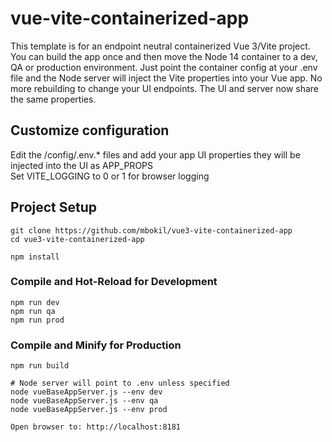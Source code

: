 # vue-vite-containerized-app

This template is for an endpoint neutral containerized Vue 3/Vite project. You can build the app once and then move the Node 14 container to a dev, QA or production environment. Just point the container config at your .env file and the Node server will inject the Vite properties into your Vue app. No more rebuilding to change your UI endpoints. The UI and server now share the same properties.


## Customize configuration
Edit the /config/.env.* files and add your app UI properties they will be injected into the UI as APP_PROPS  
Set VITE_LOGGING to 0 or 1 for browser logging


## Project Setup

```
git clone https://github.com/mbokil/vue3-vite-containerized-app
cd vue3-vite-containerized-app

npm install
```

### Compile and Hot-Reload for Development

```
npm run dev
npm run qa
npm run prod
```

### Compile and Minify for Production

```
npm run build

# Node server will point to .env unless specified
node vueBaseAppServer.js --env dev
node vueBaseAppServer.js --env qa
node vueBaseAppServer.js --env prod

Open browser to: http://localhost:8181
```
